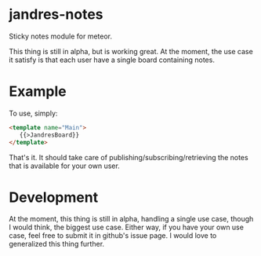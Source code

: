 # jandres-notes
Sticky notes module for meteor.

This thing is still in alpha, but is working great. At the moment, the use case it satisfy is that each user have a single board containing notes.

# Example
To use, simply:

```html
<template name="Main">
   {{>JandresBoard}}
</template>
```

That's it. It should take care of publishing/subscribing/retrieving the notes that is available for your own user.

# Development
At the moment, this thing is still in alpha, handling a single use case, though I would think, the biggest use case. Either way, if you have your own use case, feel free to submit it in github's issue page. I would love to generalized this thing further.

